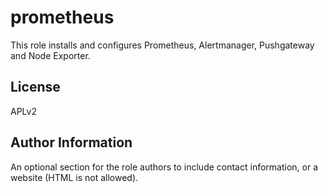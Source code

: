 prometheus
=====

This role installs and configures Prometheus, Alertmanager, Pushgateway and Node Exporter.

License
-------

APLv2

Author Information
------------------

An optional section for the role authors to include contact information, or a website (HTML is not allowed).
